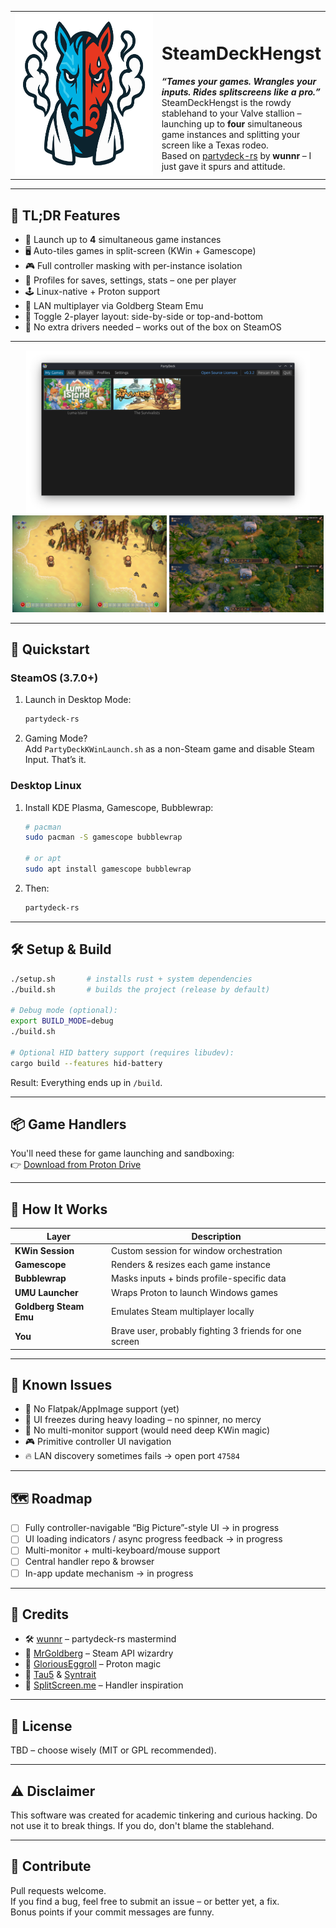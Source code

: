 <table>
  <tr>
    <td width="260">
      <img src=".github/assets/sdh.svg" width="260" height="260" />
    </td>
    <td>
      <h1>SteamDeckHengst</h1>
      <em><strong>“Tames your games. Wrangles your inputs. Rides splitscreens like a pro.”</strong></em><br />
      SteamDeckHengst is the rowdy stablehand to your Valve stallion – launching up to <strong>four</strong> simultaneous game instances and splitting your screen like a Texas rodeo. <br />
      Based on <a href="https://github.com/wunnr/partydeck-rs">partydeck-rs</a> by <strong>wunnr</strong> – I just gave it spurs and attitude.
    </td>
  </tr>
</table>

---

## 🧪 TL;DR Features

- 🧩 Launch up to **4** simultaneous game instances  
- 🖥️ Auto-tiles games in split-screen (KWin + Gamescope)  
- 🎮 Full controller masking with per-instance isolation  
- 📂 Profiles for saves, settings, stats – one per player  
- 🕹️ Linux-native + Proton support  
- 🔗 LAN multiplayer via Goldberg Steam Emu  
- 🔀 Toggle 2-player layout: side-by-side or top-and-bottom  
- 🧼 No extra drivers needed – works out of the box on SteamOS  

---

<p align="center">
  <img src=".github/assets/launcher.png" width="90%" />
  <img src=".github/assets/gameplay.png" width="49%" />
  <img src=".github/assets/gameplay2.png" width="49%" />
</p>

---

## 🚀 Quickstart

### SteamOS (3.7.0+)

1. Launch in Desktop Mode:
   ```bash
   partydeck-rs
   ```

2. Gaming Mode?  
   Add `PartyDeckKWinLaunch.sh` as a non-Steam game and disable Steam Input. That’s it.

### Desktop Linux

1. Install KDE Plasma, Gamescope, Bubblewrap:
   ```bash
   # pacman
   sudo pacman -S gamescope bubblewrap

   # or apt
   sudo apt install gamescope bubblewrap
   ```

2. Then:
   ```bash
   partydeck-rs
   ```
---

## 🛠️ Setup & Build

```bash
./setup.sh       # installs rust + system dependencies
./build.sh       # builds the project (release by default)

# Debug mode (optional):
export BUILD_MODE=debug
./build.sh

# Optional HID battery support (requires libudev):
cargo build --features hid-battery
```

Result: Everything ends up in `/build`.

---

## 📦 Game Handlers

You'll need these for game launching and sandboxing:  
👉 [Download from Proton Drive](https://drive.proton.me/urls/D9HBKM18YR#zG8XC8yVy9WL)

---

## 🧠 How It Works

| Layer | Description |
|-------|-------------|
| **KWin Session** | Custom session for window orchestration |
| **Gamescope** | Renders & resizes each game instance |
| **Bubblewrap** | Masks inputs + binds profile-specific data |
| **UMU Launcher** | Wraps Proton to launch Windows games |
| **Goldberg Steam Emu** | Emulates Steam multiplayer locally |
| **You** | Brave user, probably fighting 3 friends for one screen |

---

## 🧨 Known Issues

- 🛑 No Flatpak/AppImage support (yet)  
- 🧊 UI freezes during heavy loading – no spinner, no mercy  
- 👀 No multi-monitor support (would need deep KWin magic)  
- 🎮 Primitive controller UI navigation  
- 🔥 LAN discovery sometimes fails → open port `47584`  

---

## 🗺️ Roadmap

- [ ] Fully controller-navigable “Big Picture”-style UI -> in progress
- [ ] UI loading indicators / async progress feedback  -> in progress
- [ ] Multi-monitor + multi-keyboard/mouse support  
- [ ] Central handler repo & browser  
- [ ] In-app update mechanism  -> in progress

---

## 🤝 Credits

- 🛠️ [wunnr](https://github.com/wunnr) – partydeck-rs mastermind  
- 🧠 [MrGoldberg](https://github.com/Detanup01/gbe_fork) – Steam API wizardry  
- 🍷 [GloriousEggroll](https://github.com/Open-Wine-Components/umu-launcher) – Proton magic  
- 🧩 [Tau5](https://github.com/Tau5/Co-op-on-Linux) & [Syntrait](https://github.com/Syntrait/splinux)  
- 🧃 [SplitScreen.me](https://github.com/SplitScreen-Me/splitscreenme-nucleus) – Handler inspiration  

---

## 📜 License

TBD – choose wisely (MIT or GPL recommended).

---

## ⚠️ Disclaimer

This software was created for academic tinkering and curious hacking. Do not use it to break things. If you do, don't blame the stablehand.

---

## 💌 Contribute

Pull requests welcome.  
If you find a bug, feel free to submit an issue – or better yet, a fix.  
Bonus points if your commit messages are funny.
